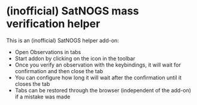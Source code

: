 (inofficial) SatNOGS mass verification helper
====

This is an (inofficial) SatNOGS helper add-on:

* Open Observations in tabs
* Start addon by clicking on the icon in the toolbar
* Once you verify an observation with the keybindings, it will wait for confirmation and then close the tab
* You can configure how long it will wait after the confirmation until it closes the tab
* Tabs can be restored through the browser (independent of the add-on) if a mistake was made
